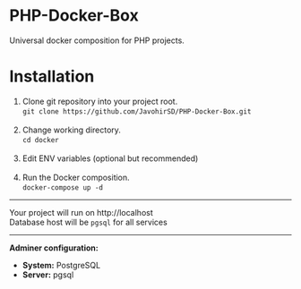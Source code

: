 
# PHP-Docker-Box
Universal docker composition for PHP projects.

# Installation
1. Clone git repository into your project root. </br>
``` git clone https://github.com/JavohirSD/PHP-Docker-Box.git ```
   </br></br>
2. Change working directory.</br>
``` cd docker ```
   </br></br>
3. Edit ENV variables (optional but recommended)</br>
   </br>
4. Run the Docker composition.</br>
``` docker-compose up -d ```
____
Your project will run on http://localhost </br>
Database host will be ```pgsql``` for all services
___
 **Adminer configuration:**

 - **System:** PostgreSQL 
 - **Server:** pgsql